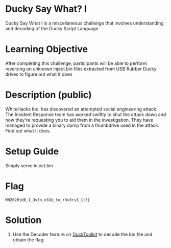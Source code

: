 # Ducky Say What? I

Ducky Say What I is a miscellaneous challenge that involves understanding and decoding of the Ducky Script Language

# Learning Objective

After completing this challenge, participants will be able to perform reversing on unknown inject.bin files extracted from USB Rubber Ducky drives to figure out what it does

# Description (public)

WhiteHacks Inc. has discovered an attempted social engineering attack. The Incident Response team has worked swiftly to shut the attack down and now they're requesting you to aid them in the investigation. They have managed to provide a binary dump from a thumbdrive used in the attack. Find out what it does.

# Setup Guide

Simply serve inject.bin

# Flag

`WH2020{d0_1_3v3n_n33d_to_r3v3rs3_1t?}`

# Solution

1. Use the Decoder feature on [DuckToolkit](https://ducktoolkit.com) to decode the bin file and obtain the flag.